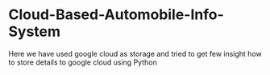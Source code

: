 # Cloud-Based-Automobile-Info-System
Here we have used google cloud as storage and tried to get few insight how to store details to google cloud using Python
